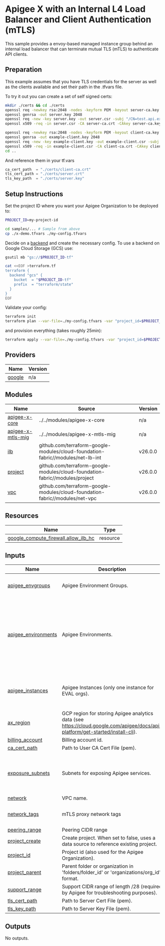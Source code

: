 # Apigee X with an Internal L4 Load Balancer and Client Authentication (mTLS)

This sample provides a envoy-based managed instance group behind an internal
load balancer that can terminate mutual TLS (mTLS) to authenticate API clients.

## Preparation

This example assumes that you have TLS credentials for the server as well as
the clients available and set their path in the .tfvars file.

To try it out you can create a set of self signed certs:

```sh
mkdir ./certs && cd ./certs
openssl req -newkey rsa:2048 -nodes -keyform PEM -keyout server-ca.key -x509 -days 3650 -outform PEM -out server-ca.crt -subj "/CN=Test Server CA"
openssl genrsa -out server.key 2048
openssl req -new -key server.key -out server.csr -subj "/CN=test.api.example.com"
openssl x509 -req -in server.csr -CA server-ca.crt -CAkey server-ca.key -set_serial 100 -days 365 -outform PEM -out server.crt

openssl req -newkey rsa:2048 -nodes -keyform PEM -keyout client-ca.key -x509 -days 3650 -outform PEM -out client-ca.crt -subj "/CN=Test Client CA"
openssl genrsa -out example-client.key 2048
openssl req -new -key example-client.key -out example-client.csr -subj "/CN=Test Client"
openssl x509 -req -in example-client.csr -CA client-ca.crt -CAkey client-ca.key -set_serial 101 -days 365 -outform PEM -out example-client.crt
cd ..
```

And reference them in your tf.vars

```tf
ca_cert_path  = "./certs/client-ca.crt"
tls_cert_path = "./certs/server.crt"
tls_key_path  = "./certs/server.key"
```

<!-- BEGIN_SAMPLES_DEFAULT_SETUP_INSTRUCTIONS -->
## Setup Instructions

Set the project ID where you want your Apigee Organization to be deployed to:

```sh
PROJECT_ID=my-project-id
```

```sh
cd samples/... # Sample from above
cp ./x-demo.tfvars ./my-config.tfvars
```

Decide on a [backend](https://www.terraform.io/language/settings/backends) and create the necessary config. To use a backend on Google Cloud Storage (GCS) use:

```sh
gsutil mb "gs://$PROJECT_ID-tf"

cat <<EOF >terraform.tf
terraform {
  backend "gcs" {
    bucket  = "$PROJECT_ID-tf"
    prefix  = "terraform/state"
  }
}
EOF
```

Validate your config:

```sh
terraform init
terraform plan --var-file=./my-config.tfvars -var "project_id=$PROJECT_ID"
```

and provision everything (takes roughly 25min):

```sh
terraform apply --var-file=./my-config.tfvars -var "project_id=$PROJECT_ID"
```
<!-- END_SAMPLES_DEFAULT_SETUP_INSTRUCTIONS -->

<!-- BEGIN_TF_DOCS -->
## Providers

| Name | Version |
|------|---------|
| <a name="provider_google"></a> [google](#provider\_google) | n/a |

## Modules

| Name | Source | Version |
|------|--------|---------|
| <a name="module_apigee-x-core"></a> [apigee-x-core](#module\_apigee-x-core) | ../../modules/apigee-x-core | n/a |
| <a name="module_apigee-x-mtls-mig"></a> [apigee-x-mtls-mig](#module\_apigee-x-mtls-mig) | ../../modules/apigee-x-mtls-mig | n/a |
| <a name="module_ilb"></a> [ilb](#module\_ilb) | github.com/terraform-google-modules/cloud-foundation-fabric//modules/net-lb-int | v26.0.0 |
| <a name="module_project"></a> [project](#module\_project) | github.com/terraform-google-modules/cloud-foundation-fabric//modules/project | v26.0.0 |
| <a name="module_vpc"></a> [vpc](#module\_vpc) | github.com/terraform-google-modules/cloud-foundation-fabric//modules/net-vpc | v26.0.0 |

## Resources

| Name | Type |
|------|------|
| [google_compute_firewall.allow_ilb_hc](https://registry.terraform.io/providers/hashicorp/google/latest/docs/resources/compute_firewall) | resource |

## Inputs

| Name | Description | Type | Default | Required |
|------|-------------|------|---------|:--------:|
| <a name="input_apigee_envgroups"></a> [apigee\_envgroups](#input\_apigee\_envgroups) | Apigee Environment Groups. | <pre>map(object({<br>    hostnames = list(string)<br>  }))</pre> | `null` | no |
| <a name="input_apigee_environments"></a> [apigee\_environments](#input\_apigee\_environments) | Apigee Environments. | <pre>map(object({<br>    display_name = optional(string)<br>    description  = optional(string)<br>    node_config = optional(object({<br>      min_node_count = optional(number)<br>      max_node_count = optional(number)<br>    }))<br>    iam       = optional(map(list(string)))<br>    envgroups = list(string)<br>  }))</pre> | `null` | no |
| <a name="input_apigee_instances"></a> [apigee\_instances](#input\_apigee\_instances) | Apigee Instances (only one instance for EVAL orgs). | <pre>map(object({<br>    region       = string<br>    ip_range     = string<br>    environments = list(string)<br>  }))</pre> | `null` | no |
| <a name="input_ax_region"></a> [ax\_region](#input\_ax\_region) | GCP region for storing Apigee analytics data (see https://cloud.google.com/apigee/docs/api-platform/get-started/install-cli). | `string` | n/a | yes |
| <a name="input_billing_account"></a> [billing\_account](#input\_billing\_account) | Billing account id. | `string` | `null` | no |
| <a name="input_ca_cert_path"></a> [ca\_cert\_path](#input\_ca\_cert\_path) | Path to User CA Cert File (pem). | `string` | n/a | yes |
| <a name="input_exposure_subnets"></a> [exposure\_subnets](#input\_exposure\_subnets) | Subnets for exposing Apigee services. | <pre>list(object({<br>    name               = string<br>    ip_cidr_range      = string<br>    region             = string<br>    secondary_ip_range = map(string)<br>  }))</pre> | `[]` | no |
| <a name="input_network"></a> [network](#input\_network) | VPC name. | `string` | n/a | yes |
| <a name="input_network_tags"></a> [network\_tags](#input\_network\_tags) | mTLS proxy network tags | `list(string)` | <pre>[<br>  "apigee-mtls-proxy"<br>]</pre> | no |
| <a name="input_peering_range"></a> [peering\_range](#input\_peering\_range) | Peering CIDR range | `string` | n/a | yes |
| <a name="input_project_create"></a> [project\_create](#input\_project\_create) | Create project. When set to false, uses a data source to reference existing project. | `bool` | `false` | no |
| <a name="input_project_id"></a> [project\_id](#input\_project\_id) | Project id (also used for the Apigee Organization). | `string` | n/a | yes |
| <a name="input_project_parent"></a> [project\_parent](#input\_project\_parent) | Parent folder or organization in 'folders/folder\_id' or 'organizations/org\_id' format. | `string` | `null` | no |
| <a name="input_support_range"></a> [support\_range](#input\_support\_range) | Support CIDR range of length /28 (required by Apigee for troubleshooting purposes). | `string` | n/a | yes |
| <a name="input_tls_cert_path"></a> [tls\_cert\_path](#input\_tls\_cert\_path) | Path to Server Cert File (pem). | `string` | n/a | yes |
| <a name="input_tls_key_path"></a> [tls\_key\_path](#input\_tls\_key\_path) | Path to Server Key File (pem). | `string` | n/a | yes |

## Outputs

No outputs.
<!-- END_TF_DOCS -->
